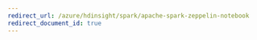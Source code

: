 ```yaml
---
redirect_url: /azure/hdinsight/spark/apache-spark-zeppelin-notebook
redirect_document_id: true
---
```

